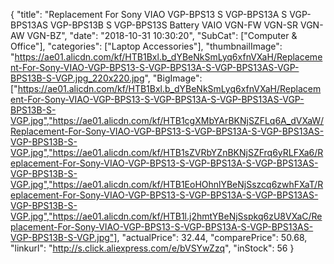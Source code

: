 {
	"title": "Replacement For Sony VIAO VGP-BPS13 S VGP-BPS13A S VGP-BPS13AS VGP-BPS13B S VGP-BPS13S Battery VAIO VGN-FW VGN-SR VGN-AW VGN-BZ",
	"date": "2018-10-31 10:30:20",
	"SubCat": ["Computer & Office"],
	"categories": ["Laptop Accessories"],
	"thumbnailImage": "https://ae01.alicdn.com/kf/HTB1Bxl.b_dYBeNkSmLyq6xfnVXaH/Replacement-For-Sony-VIAO-VGP-BPS13-S-VGP-BPS13A-S-VGP-BPS13AS-VGP-BPS13B-S-VGP.jpg_220x220.jpg",
	"BigImage": ["https://ae01.alicdn.com/kf/HTB1Bxl.b_dYBeNkSmLyq6xfnVXaH/Replacement-For-Sony-VIAO-VGP-BPS13-S-VGP-BPS13A-S-VGP-BPS13AS-VGP-BPS13B-S-VGP.jpg","https://ae01.alicdn.com/kf/HTB1cgXMbYArBKNjSZFLq6A_dVXaW/Replacement-For-Sony-VIAO-VGP-BPS13-S-VGP-BPS13A-S-VGP-BPS13AS-VGP-BPS13B-S-VGP.jpg","https://ae01.alicdn.com/kf/HTB1sZVRbYZnBKNjSZFrq6yRLFXa6/Replacement-For-Sony-VIAO-VGP-BPS13-S-VGP-BPS13A-S-VGP-BPS13AS-VGP-BPS13B-S-VGP.jpg","https://ae01.alicdn.com/kf/HTB1EoHOhnlYBeNjSszcq6zwhFXaT/Replacement-For-Sony-VIAO-VGP-BPS13-S-VGP-BPS13A-S-VGP-BPS13AS-VGP-BPS13B-S-VGP.jpg","https://ae01.alicdn.com/kf/HTB1l.j2hmtYBeNjSspkq6zU8VXaC/Replacement-For-Sony-VIAO-VGP-BPS13-S-VGP-BPS13A-S-VGP-BPS13AS-VGP-BPS13B-S-VGP.jpg"],
	"actualPrice": 32.44,
	"comparePrice": 50.68,
	"linkurl": "http://s.click.aliexpress.com/e/bVSYwZzq",
	"inStock": 56
}
